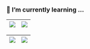 ### 🌱 I’m currently learning ...


| <a href="https://github.com/anuraghazra/github-readme-stats"><img align="center" src="https://github-readme-stats.vercel.app/api?username=Alexzinv&show_icons=true&show_icons=true&theme=buefy&count_private=true&cache_seconds=1800&hide_border=true" /></a> | <a href="https://github.com/anuraghazra/github-readme-stats"><img align="center" src="https://github-readme-stats.vercel.app/api/top-langs/?username=Alexzinv&layout=compact&theme=buefy&count_private=true&hide_border=true" /></a> |
| ------------- | ------------- |

|<img  align="center" src="https://github-profile-trophy.vercel.app/?username=Alexzinv&title=MultiLanguage,Joined2020,Commit,Repositories,Stars&margin-w=15" /> | <img align="center" src="https://github-readme-streak-stats.herokuapp.com/?user=Alexzinv" /> | 
| ------------- | ------------- |

<!--
**Alexzinv/Alexzinv** is a ✨ _special_ ✨ repository because its `README.md` (this file) appears on your GitHub profile.

Here are some ideas to get you started:

- 🔭 I’m currently working on ...
- 🌱 I’m currently learning ...
- 👯 I’m looking to collaborate on ...
- 🤔 I’m looking for help with ...
- 💬 Ask me about ...
- 📫 How to reach me: ...
- 😄 Pronouns: ...
- ⚡ Fun fact: ...
-->
